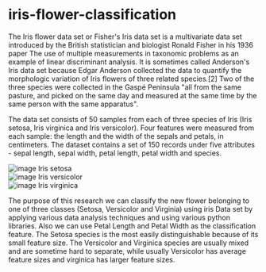 # iris-flower-classification
The Iris flower data set or Fisher's Iris data set is a multivariate data set introduced by the British statistician and biologist Ronald Fisher in his 1936 paper The use of multiple measurements in taxonomic problems as an example of linear discriminant analysis. It is sometimes called Anderson's Iris data set because Edgar Anderson collected the data to quantify the morphologic variation of Iris flowers of three related species.[2] Two of the three species were collected in the Gaspé Peninsula "all from the same pasture, and picked on the same day and measured at the same time by the same person with the same apparatus".

The data set consists of 50 samples from each of three species of Iris (Iris setosa, Iris virginica and Iris versicolor). Four features were measured from each sample: the length and the width of the sepals and petals, in centimeters.
The dataset contains a set of 150 records under five attributes - sepal length, sepal width, petal length, petal width and species.
    
![image](https://github.com/rutujasshivale/iris-flower-classification/assets/139123788/7becb1af-fde9-4b04-a222-da97bd101143)
Iris setosa                                                
![image](https://github.com/rutujasshivale/iris-flower-classification/assets/139123788/b1efb76b-8718-4c5c-9c45-621135f90a63)
Iris versicolor                                                            
![image](https://github.com/rutujasshivale/iris-flower-classification/assets/139123788/1e24362d-8336-4afb-b7dc-23cef335df0d)
Iris virginica


The purpose of this research we can classify the new flower belonging to one of three classes (Setosa, Versicolor and Virginia) using iris Data set by applying various data analysis techniques and using various python libraries. Also we can use Petal Length and Petal Width as the classification feature. The Setosa species is the most easily distinguishable because of its small feature size. The Versicolor and Virginica species are usually mixed and are sometime hard to separate, while usually Versicolor has average feature sizes and virginica has larger feature sizes.


                                                      
                                                          


 
